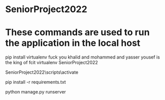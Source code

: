 # SeniorProject2022

# These commands are used to run the application in the local host
pip install virtualenv
fuck you khalid and mohammed and yasser
yousef is the king of fcit
virtualenv SeniorProject2022

SeniorProject2022\scripts\activate

pip install -r requirements.txt

python manage.py runserver
